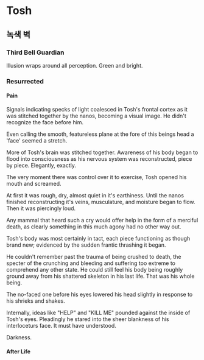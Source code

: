 # Tosh 

## 녹색 벽

### Third Bell Guardian

Illusion wraps around all perception. Green and bright. 

### Resurrected

#### Pain

Signals indicating specks of light coalesced in Tosh's frontal cortex as it was stitched together by the nanos, becoming a visual image. He didn't recognize the face before him. 

Even calling the smooth, featureless plane at the fore of this beings head a 'face' seemed a stretch. 

More of Tosh's brain was stitched together. Awareness of his body began to flood into consciousness as his nervous system was reconstructed, piece by piece. Elegantly, exactly. 

The very moment there was control over it to exercise, Tosh opened his mouth and screamed. 

At first it was rough, dry, almost quiet in it's earthiness. Until the nanos finished reconstructing it's veins, musculature, and moisture began to flow. Then it was piercingly loud.

Any mammal that heard such a cry would offer help in the form of a merciful death, as clearly something in this much agony had no other way out. 

Tosh's body was most certainly in tact, each piece functioning as though brand new; evidenced by the sudden frantic thrashing it began. 

He couldn't remember past the trauma of being crushed to death, the specter of the crunching and bleeding and suffering too extreme to comprehend any other state. He could still feel his body being roughly ground away from his shattered skeleton in his last life. That was his whole being. 

The no-faced one before his eyes lowered his head slightly in response to his shrieks and shakes. 

Internally, ideas like "HELP" and "KILL ME" pounded against the inside of Tosh's eyes. Pleadingly he stared into the sheer blankness of his interloceturs face. It must have understood. 

Darkness. 

#### After Life

